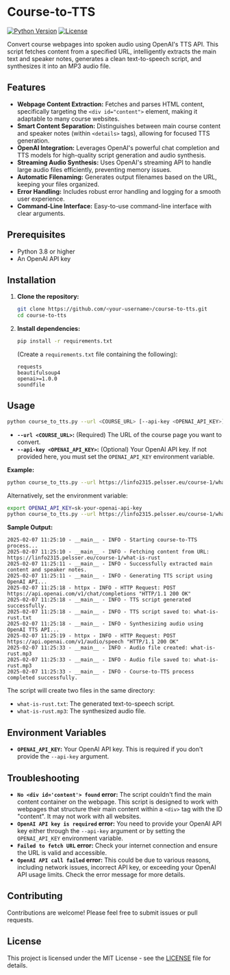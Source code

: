 # Course-to-TTS

[![Python Version](https://img.shields.io/badge/python-3.8+-blue.svg)](https://www.python.org/downloads/)
[![License](https://img.shields.io/badge/license-MIT-green.svg)](LICENSE)

Convert course webpages into spoken audio using OpenAI's TTS API. This script fetches content from a specified URL, intelligently extracts the main text and speaker notes, generates a clean text-to-speech script, and synthesizes it into an MP3 audio file.

## Features

*   **Webpage Content Extraction:**  Fetches and parses HTML content, specifically targeting the `<div id="content">` element, making it adaptable to many course websites.
*   **Smart Content Separation:** Distinguishes between main course content and speaker notes (within `<details>` tags), allowing for focused TTS generation.
*   **OpenAI Integration:** Leverages OpenAI's powerful chat completion and TTS models for high-quality script generation and audio synthesis.
*   **Streaming Audio Synthesis:** Uses OpenAI's streaming API to handle large audio files efficiently, preventing memory issues.
*   **Automatic Filenaming:** Generates output filenames based on the URL, keeping your files organized.
*   **Error Handling:** Includes robust error handling and logging for a smooth user experience.
*   **Command-Line Interface:** Easy-to-use command-line interface with clear arguments.

## Prerequisites

*   Python 3.8 or higher
*   An OpenAI API key

## Installation

1.  **Clone the repository:**

    ```bash
    git clone https://github.com/<your-username>/course-to-tts.git
    cd course-to-tts
    ```

2.  **Install dependencies:**

    ```bash
    pip install -r requirements.txt
    ```

    (Create a `requirements.txt` file containing the following):

    ```
    requests
    beautifulsoup4
    openai>=1.0.0
    soundfile
    ```

## Usage

```bash
python course_to_tts.py --url <COURSE_URL> [--api-key <OPENAI_API_KEY>]
```

*   **`--url <COURSE_URL>`:**  (Required) The URL of the course page you want to convert.
*   **`--api-key <OPENAI_API_KEY>`:** (Optional) Your OpenAI API key.  If not provided here, you must set the `OPENAI_API_KEY` environment variable.

**Example:**

```bash
python course_to_tts.py --url https://linfo2315.pelsser.eu/course-1/what-is-rust --api-key sk-your-openai-api-key
```

Alternatively, set the environment variable:

```bash
export OPENAI_API_KEY=sk-your-openai-api-key
python course_to_tts.py --url https://linfo2315.pelsser.eu/course-1/what-is-rust
```

**Sample Output:**

```
2025-02-07 11:25:10 - __main__ - INFO - Starting course-to-TTS process...
2025-02-07 11:25:10 - __main__ - INFO - Fetching content from URL: https://linfo2315.pelsser.eu/course-1/what-is-rust
2025-02-07 11:25:11 - __main__ - INFO - Successfully extracted main content and speaker notes.
2025-02-07 11:25:11 - __main__ - INFO - Generating TTS script using OpenAI API...
2025-02-07 11:25:18 - httpx - INFO - HTTP Request: POST https://api.openai.com/v1/chat/completions "HTTP/1.1 200 OK"
2025-02-07 11:25:18 - __main__ - INFO - TTS script generated successfully.
2025-02-07 11:25:18 - __main__ - INFO - TTS script saved to: what-is-rust.txt
2025-02-07 11:25:18 - __main__ - INFO - Synthesizing audio using OpenAI TTS API...
2025-02-07 11:25:19 - httpx - INFO - HTTP Request: POST https://api.openai.com/v1/audio/speech "HTTP/1.1 200 OK"
2025-02-07 11:25:33 - __main__ - INFO - Audio file created: what-is-rust.mp3
2025-02-07 11:25:33 - __main__ - INFO - Audio file saved to: what-is-rust.mp3
2025-02-07 11:25:33 - __main__ - INFO - Course-to-TTS process completed successfully.
```

The script will create two files in the same directory:

*   `what-is-rust.txt`: The generated text-to-speech script.
*   `what-is-rust.mp3`: The synthesized audio file.

## Environment Variables

*   **`OPENAI_API_KEY`:**  Your OpenAI API key.  This is required if you don't provide the `--api-key` argument.

## Troubleshooting

*   **`No <div id='content'> found` error:** The script couldn't find the main content container on the webpage.  This script is designed to work with webpages that structure their main content within a `<div>` tag with the ID "content".  It may not work with all websites.
*   **`OpenAI API key is required` error:**  You need to provide your OpenAI API key either through the `--api-key` argument or by setting the `OPENAI_API_KEY` environment variable.
*   **`Failed to fetch URL` error:**  Check your internet connection and ensure the URL is valid and accessible.
*   **`OpenAI API call failed` error:**  This could be due to various reasons, including network issues, incorrect API key, or exceeding your OpenAI API usage limits. Check the error message for more details.

## Contributing

Contributions are welcome! Please feel free to submit issues or pull requests.

## License

This project is licensed under the MIT License - see the [LICENSE](LICENSE) file for details.